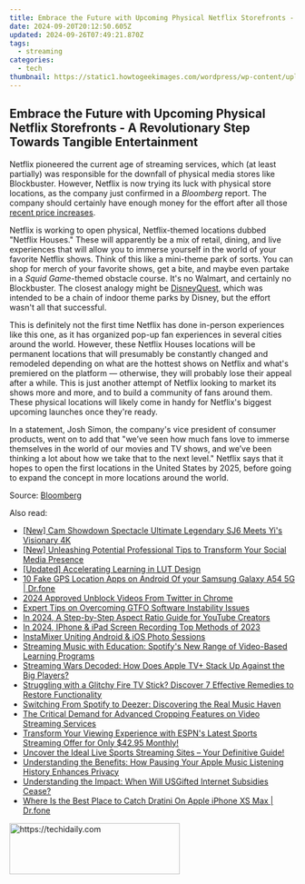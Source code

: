 ```yaml
---
title: Embrace the Future with Upcoming Physical Netflix Storefronts - A Revolutionary Step Towards Tangible Entertainment
date: 2024-09-20T20:12:50.605Z
updated: 2024-09-26T07:49:21.870Z
tags:
  - streaming
categories:
  - tech
thumbnail: https://static1.howtogeekimages.com/wordpress/wp-content/uploads/2023/08/netflix.jpg
---
```


## Embrace the Future with Upcoming Physical Netflix Storefronts - A Revolutionary Step Towards Tangible Entertainment

Netflix pioneered the current age of streaming services, which (at least partially) was responsible for the downfall of physical media stores like Blockbuster. However, Netflix is now trying its luck with physical store locations, as the company just confirmed in a _Bloomberg_ report. The company should certainly have enough money for the effort after all those [recent price increases](https://facebook-video-files.techidaily.com/updated-digital-footprints-lead-to-facebook-video-gold-for-2024/).

 Netflix is working to open physical, Netflix-themed locations dubbed "Netflix Houses." These will apparently be a mix of retail, dining, and live experiences that will allow you to immerse yourself in the world of your favorite Netflix shows. Think of this like a mini-theme park of sorts. You can shop for merch of your favorite shows, get a bite, and maybe even partake in a _Squid Game_\-themed obstacle course. It's no Walmart, and certainly no Blockbuster. The closest analogy might be [DisneyQuest](https://en.wikipedia.org/wiki/DisneyQuest), which was intended to be a chain of indoor theme parks by Disney, but the effort wasn't all that successful.

 This is definitely not the first time Netflix has done in-person experiences like this one, as it has organized pop-up fan experiences in several cities around the world. However, these Netflix Houses locations will be permanent locations that will presumably be constantly changed and remodeled depending on what are the hottest shows on Netflix and what's premiered on the platform — otherwise, they will probably lose their appeal after a while. This is just another attempt of Netflix looking to market its shows more and more, and to build a community of fans around them. These physical locations will likely come in handy for Netflix's biggest upcoming launches once they're ready.

 In a statement, Josh Simon, the company's vice president of consumer products, went on to add that "we’ve seen how much fans love to immerse themselves in the world of our movies and TV shows, and we’ve been thinking a lot about how we take that to the next level." Netflix says that it hopes to open the first locations in the United States by 2025, before going to expand the concept in more locations around the world.

 Source: [Bloomberg](https://www.bloomberg.com/news/articles/2023-10-12/netflix-to-open-stores-where-fans-can-play-shop-and-eat-in-2025?leadSource=uverify%20wall)

<ins class="adsbygoogle"
     style="display:block"
     data-ad-format="autorelaxed"
     data-ad-client="ca-pub-7571918770474297"
     data-ad-slot="1223367746"></ins>

<ins class="adsbygoogle"
     style="display:block"
     data-ad-client="ca-pub-7571918770474297"
     data-ad-slot="8358498916"
     data-ad-format="auto"
     data-full-width-responsive="true"></ins>

<span class="atpl-alsoreadstyle">Also read:</span>
<div><ul>
<li><a href="https://extra-tips.techidaily.com/new-cam-showdown-spectacle-ultimate-legendary-sj6-meets-yis-visionary-4k/"><u>[New] Cam Showdown Spectacle Ultimate Legendary SJ6 Meets Yi's Visionary 4K</u></a></li>
<li><a href="https://facebook-video-files.techidaily.com/new-unleashing-potential-professional-tips-to-transform-your-social-media-presence/"><u>[New] Unleashing Potential Professional Tips to Transform Your Social Media Presence</u></a></li>
<li><a href="https://article-tips.techidaily.com/updated-accelerating-learning-in-lut-design/"><u>[Updated] Accelerating Learning in LUT Design</u></a></li>
<li><a href="https://android-location.techidaily.com/10-fake-gps-location-apps-on-android-of-your-samsung-galaxy-a54-5g-drfone-by-drfone-virtual/"><u>10 Fake GPS Location Apps on Android Of your Samsung Galaxy A54 5G | Dr.fone</u></a></li>
<li><a href="https://twitter-videos.techidaily.com/2024-approved-unblock-videos-from-twitter-in-chrome/"><u>2024 Approved Unblock Videos From Twitter in Chrome</u></a></li>
<li><a href="https://win-able.techidaily.com/expert-tips-on-overcoming-gtfo-software-instability-issues/"><u>Expert Tips on Overcoming GTFO Software Instability Issues</u></a></li>
<li><a href="https://youtube-data.techidaily.com/24-a-step-by-step-aspect-ratio-guide-for-youtube-creators/"><u>In 2024, A Step-by-Step Aspect Ratio Guide for YouTube Creators</u></a></li>
<li><a href="https://screen-sharing-recording.techidaily.com/in-2024-iphone-and-ipad-screen-recording-top-methods-of-2023/"><u>In 2024, IPhone & iPad Screen Recording Top Methods of 2023</u></a></li>
<li><a href="https://instagram-video-files.techidaily.com/instamixer-uniting-android-and-ios-photo-sessions/"><u>InstaMixer Uniting Android & iOS Photo Sessions</u></a></li>
<li><a href="https://media-tips.techidaily.com/streaming-music-with-education-spotifys-new-range-of-video-based-learning-programs/"><u>Streaming Music with Education: Spotify's New Range of Video-Based Learning Programs</u></a></li>
<li><a href="https://media-tips.techidaily.com/streaming-wars-decoded-how-does-apple-tvplus-stack-up-against-the-big-players/"><u>Streaming Wars Decoded: How Does Apple TV+ Stack Up Against the Big Players?</u></a></li>
<li><a href="https://media-tips.techidaily.com/struggling-with-a-glitchy-fire-tv-stick-discover-7-effective-remedies-to-restore-functionality/"><u>Struggling with a Glitchy Fire TV Stick? Discover 7 Effective Remedies to Restore Functionality</u></a></li>
<li><a href="https://media-tips.techidaily.com/switching-from-spotify-to-deezer-discovering-the-real-music-haven/"><u>Switching From Spotify to Deezer: Discovering the Real Music Haven</u></a></li>
<li><a href="https://media-tips.techidaily.com/the-critical-demand-for-advanced-cropping-features-on-video-streaming-services/"><u>The Critical Demand for Advanced Cropping Features on Video Streaming Services</u></a></li>
<li><a href="https://media-tips.techidaily.com/transform-your-viewing-experience-with-espns-latest-sports-streaming-offer-for-only-4295-monthly/"><u>Transform Your Viewing Experience with ESPN's Latest Sports Streaming Offer for Only $42.95 Monthly!</u></a></li>
<li><a href="https://media-tips.techidaily.com/uncover-the-ideal-live-sports-streaming-sites-your-definitive-guide/"><u>Uncover the Ideal Live Sports Streaming Sites – Your Definitive Guide!</u></a></li>
<li><a href="https://media-tips.techidaily.com/understanding-the-benefits-how-pausing-your-apple-music-listening-history-enhances-privacy/"><u>Understanding the Benefits: How Pausing Your Apple Music Listening History Enhances Privacy</u></a></li>
<li><a href="https://media-tips.techidaily.com/understanding-the-impact-when-will-usgifted-internet-subsidies-cease/"><u>Understanding the Impact: When Will USGifted Internet Subsidies Cease?</u></a></li>
<li><a href="https://ios-pokemon-go.techidaily.com/where-is-the-best-place-to-catch-dratini-on-apple-iphone-xs-max-drfone-by-drfone-virtual-ios/"><u>Where Is the Best Place to Catch Dratini On Apple iPhone XS Max | Dr.fone</u></a></li>
</ul></div>

<!-- affiliate ads begin -->
<a href="https://aligracehair.sjv.io/c/5597632/1972665/19272" target="_top" id="1972665">
  <img src="//a.impactradius-go.com/display-ad/19272-1972665" border="0" alt="https://techidaily.com" width="300" height="90"/>
</a>
<img height="0" width="0" src="https://aligracehair.sjv.io/i/5597632/1972665/19272" style="position:absolute;visibility:hidden;" border="0" />
<!-- affiliate ads end -->

